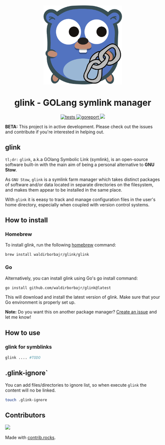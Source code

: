
<p align="center">
  <img width="256" height="256" src="./assets/glink.png" />
</p>

<h1 align="center">glink - GOLang symlink manager</h1>

<p align="center">
  <a href="https://github.com/waldirborbajr/glink/actions/workflows/ci-cd.yaml">
    <img alt="tests" src="https://github.com/waldirborbajr/glink/actions/workflows/ci-cd.yaml/badge.svg" />
  </a>
  <a href="https://goreportcard.com/report/github.com/waldirborbajr/glink">
    <img alt="goreport" src="https://goreportcard.com/badge/github.com/waldirborbajr/glink" />
  </a>
  <a href="https://opensource.org/licenses/MIT">
    <img src="https://img.shields.io/badge/License-MIT-yellow.svg" />
  </a>
</p>

**BETA:** This project is in active development. Please check out the issues and contribute if you're interested in helping out.

## glink
`tl;dr:` `glink`, a.k.a GOlang Symbolic Link (symlink), is an open-source software built-in with the main aim of being a personal alternative to **GNU Stow**.

As `GNU Stow`, `glink` is a symlink farm manager which takes distinct packages of software and/or data located in separate directories on the filesystem, and makes them appear to be installed in the same place. 

With `glink` it is eeasy to track and manage configuration files in the user's home directory, especially when coupled with version control systems. 

## How to install

### Homebrew

To install glink, run the following [homebrew](https://brew.sh/) command:

```sh
brew install waldirborbajr/glink/glink
```

### Go

Alternatively, you can install glink using Go's go install command:

```sh
go install github.com/waldirborbajr/glink@latest
```

This will download and install the latest version of glink. Make sure that your Go environment is properly set up.

**Note:** Do you want this on another package manager? [Create an issue](https://github.com/waldirborbajr/glink/issues/new) and let me know!

## How to use

### glink for symblinks

```sh
glink .... #TODO
```

## .glink-ignore`

You can add files/directories to ignore list, so when execute `glink` the content will no be linked.

```sh
touch .glink-ignore
```

## Contributors

<a href="https://github.com/waldirborbajr/glink/graphs/contributors">
  <img src="https://contrib.rocks/image?repo=waldirborbajr/glink" />
</a>

Made with [contrib.rocks](https://contrib.rocks).


